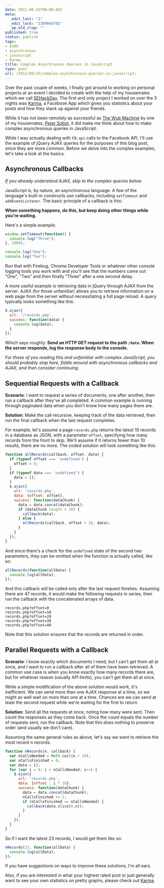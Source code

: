 ```yaml
---
date: 2011-06-25T00:00:00Z
meta:
  _edit_last: "1"
  _edit_lock: "1309066702"
  _wp_old_slug: ""
published: true
status: publish
tags:
- AJAX
- asynchronous
- javascript
- Karma
title: Complex Asynchronous Queries in JavaScript
type: post
url: /2011/06/25/complex-asynchronous-queries-in-javascript/
---
```


Over the past couple of weeks, I finally got around to working on personal projects at an event I decided to create with the help of my housemates which we call [SEHackDay][]. The first and only project I worked on over the 3 nights was [Karma][], a Facebook App which gives you statistics about your posts and how they stack up against your friends.

While it has not been remotely as successful as [The Wub Machine][] by one of my housemates, [Peter Sobot][], it did make me think about how to make complex asynchronous queries in JavaScript.

While I was actually dealing with `FB.api` calls to the Facebook API, I'll use the example of jQuery AJAX queries for the purposes of this blog post, since they are more common. Before we delve into the complex examples, let's take a look at the basics.

[Karma]: http://myfriendkarma.heroku.com/
[SEHackDay]: http://www.sehackday.com/
[The Wub Machine]: http://the.wubmachine.com/
[Peter Sobot]: http://www.petersobot.com/

Asynchronous Callbacks
---------------------
*If you already understand AJAX, skip to the complex queries below*.

JavaScript is, by nature, an asynchronous language. A few of the language's built-in constructs use callbacks, including `setTimeout` and `addEventListener`. The basic principle of a callback is this:

**When something happens, do this, but keep doing other things while you're waiting.**

Here's a simple example:

```js
window.setTimeout(function() {
  console.log("Three");
}, 1000);

console.log("One");
console.log("Two");
```

Run that with Firebug, Chrome Developer Tools or whatever other console logging tools you work with and you'll see that the numbers come out "One", "Two" and then finally "Three" after a one second delay.

A more useful example is retrieving data in jQuery through AJAX from the server. AJAX (for those unfamiliar) allows you to retrieve information on a web page from the server without necessitating a full page reload. A query typically looks something like this:

```js
$.ajax({
  url: '/records.php',
  success: function(data) {
    console.log(data);
  }
});
```

Which says roughly: **Send an HTTP GET request to the path `/date`. When the server responds, log the response body to the console.**

*For those of you reading this and unfamiliar with complex JavaScript, you should probably stop here, fiddle around with asynchronous callbacks and AJAX, and then consider continuing.*

Sequential Requests with a Callback
------------------------------

**Scenario**: I want to request a series of documents, one after another, then run a callback after they've all completed. A common example is running through paginated data when you don't know how many pages there are.

**Solution**: Make the call recursive, keeping track of the data retrieved, then run the final callback when the last request completes.

For example, let's assume a page `records.php` returns the latest 10 records in a database as JSON, with a parameter `offset`, specifying how many records from the front to skip. We'll assume if it returns fewer than 10 results, there are no more. The coded solution will look something like this: 

```js
function allRecords(callback, offset, data) {
  if (typeof offset === 'undefined') {
    offset = 0;
  }
  if (typeof data === 'undefined') {
    data = [];
  }
  $.ajax({
    url: 'records.php',
    data: {offset: offset},
    success: function(dataChunk) {
      data = data.concat(dataChunk);
      if (dataChunk.length < 10) {
        callback(data);
      } else {
        allRecords(callback, offset + 10, data);
      }
    }
  });
}
```

And since there's a check for the `undefined` state of the second two parameters, they can be omitted when the function is actually called, like so:

```js
allRecords(function(allData) {
  console.log(allData);
});
```

And this callback will be called only after the last request finishes. Assuming there are 47 records, it would make the following requests in series, then run the callback with the concatenated arrays of data.

    records.php?offset=0
    records.php?offset=10
    records.php?offset=20
    records.php?offset=30
    records.php?offset=40

Note that this solution ensures that the records are returned in order.

Parallel Requests with a Callback
----------------------------

**Scenario**: I know exactly which documents I need, but I can't get them all at once, and I want to run a callback after all of them have been retrieved. A common use case is when you know exactly how many records there are, but for whatever reason (usually API limits), you can't get them all at once.

While a simple modification of the above solution would work, it's inefficient. We can send more than one AJAX response at a time, so we might as well wait on more than one at a time. Chances are we can send at least the second request while we're waiting for the first to return.

**Solution**: Send all the requests at once, noting how many were sent. Then count the responses as they come back. Once the count equals the number of requests sent, run the callback. Note that this does nothing to preserve order (and usually we don't care).

Assuming the same general rules as above, let's say we want to retrieve the most recent n records.

```js
function nRecords(n, callback) {
  var nCallsNeeded = Math.ceil(n / 10);
  var nCallsFinished = 0;
  var data = [];
  for (var i = 0; i < nCallsNeeded; i++) {
    $.ajax({
      url: 'records.php',
      data: {offset : i * 10},
      success: function(dataChunk) {
        data = data.concat(dataChunk);
        nCallsFinished += 1;
        if (nCallsFinished == nCallsNeeded) {
          callback(data.slice(0,n));
        }
      }
    });
  }
}

```
So if I want the latest 23 records, I would get them like so:

```js
nRecords(23, function(allData) {
  console.log(allData);
});
```

If you have suggestions on ways to improve these solutions, I'm all ears.

Also, if you are interested in what your highest rated post or just generally want to see your own statistics on pretty graphs, please check out [Karma][].
